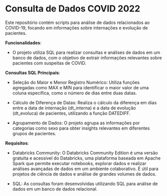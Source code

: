 # Consulta de Dados COVID 2022

Este repositório contém scripts para análise de dados relacionados ao COVID-19, focando em informações sobre internações e evolução de pacientes.

__Funcionalidades__:

* O projeto utiliza SQL para realizar consultas e análises de dados em um banco de dados, com o objetivo de extrair informações relevantes sobre pacientes com suspeitas de COVID.

__Consultas SQL Principais__:

* Seleção do Maior e Menor Registro Numérico: Utiliza funções agregadas como MAX e MIN para identificar o maior valor de uma coluna específica, como o número de dias entre duas datas.

* Cálculo de Diferença de Datas: Realiza o cálculo da diferença em dias entre a data de internação (dt_interna) e a data de evolução (dt_evoluca) de pacientes, utilizando a função DATEDIFF.

* Agrupamento de Dados: O projeto agrupa as informações por categorias como sexo para obter insights relevantes em diferentes grupos de pacientes.

__Requisitos__:

* Databricks Community: O Databricks Community Edition é uma versão gratuita e acessível do Databricks, uma plataforma baseada em Apache Spark que permite executar notebooks, explorar dados e realizar análises avançadas de dados em um ambiente colaborativo. É útil para projetos de ciência de dados e análise de grandes volumes de dados.
  
* SQL: As consultas foram desenvolvidas utilizando SQL para análise de dados em um banco de dados relacional.
